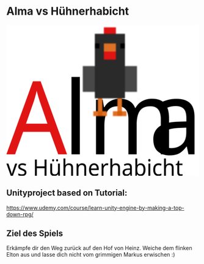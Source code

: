 # Alma vs Hühnerhabicht
![ima](readme.svg)

## Unityproject based on Tutorial: 


https://www.udemy.com/course/learn-unity-engine-by-making-a-top-down-rpg/

## Ziel des Spiels

Erkämpfe dir den Weg zurück auf den Hof von Heinz. Weiche dem flinken Elton aus und lasse dich nicht vom grimmigen Markus erwischen :)